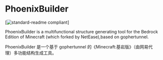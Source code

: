 # PhoenixBuilder

[![standard-readme compliant](https://img.shields.io/badge/License-AGPL%203.0-brightgreen.svg?style=flat-square)]

PhoenixBuilder is a multifunctional structure generating tool for the Bedrock Edition of Minecraft (which forked by NetEase),based on gophertunnel.

PhoenixBuilder 是一个基于 gophertunnel 的《Minecraft:基岩版》（由网易代理）多功能结构生成工具。
